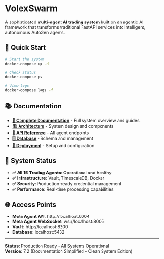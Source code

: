 # VolexSwarm

A sophisticated **multi-agent AI trading system** built on an agentic AI framework that transforms traditional FastAPI services into intelligent, autonomous AutoGen agents.

## 🚀 **Quick Start**

```bash
# Start the system
docker-compose up -d

# Check status
docker-compose ps

# View logs
docker-compose logs -f
```

## 📚 **Documentation**

- **[📖 Complete Documentation](docs/README.md)** - Full system overview and guides
- **[🏗️ Architecture](docs/ARCHITECTURE.md)** - System design and components
- **[🔌 API Reference](docs/API_REFERENCE.md)** - All agent endpoints
- **[🗄️ Database](docs/DATABASE.md)** - Schema and management
- **[🚀 Deployment](docs/DEPLOYMENT.md)** - Setup and configuration

## 🔧 **System Status**

- **✅ All 15 Trading Agents**: Operational and healthy
- **✅ Infrastructure**: Vault, TimescaleDB, Docker
- **✅ Security**: Production-ready credential management
- **✅ Performance**: Real-time processing capabilities

## 🌐 **Access Points**

- **Meta Agent API**: http://localhost:8004
- **Meta Agent WebSocket**: ws://localhost:8005
- **Vault**: http://localhost:8200
- **Database**: localhost:5432

---

**Status**: Production Ready - All Systems Operational  
**Version**: 7.2 (Documentation Simplified - Clean System Edition)
